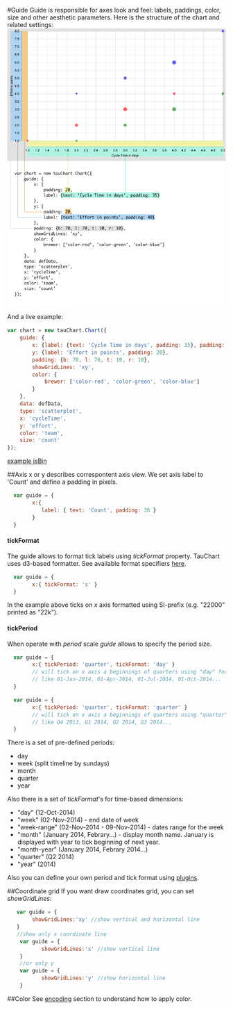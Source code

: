 #Guide
Guide is responsible for axes look and feel: labels, paddings, color, size and other aesthetic parameters. Here is the structure of the chart and related settings:
![guide](../images/guide.png)

And a live example:

```javascript
var chart = new tauChart.Chart({
    guide: {
        x: {label: {text: 'Cycle Time in days', padding: 35}, padding: 20},
        y: {label: 'Effort in points', padding: 20},
        padding: {b: 70, l: 70, t: 10, r: 10},
        showGridLines: 'xy',
        color: {
            brewer: ['color-red', 'color-green', 'color-blue']
        }
    },
    data: defData,
    type: 'scatterplot',
    x: 'cycleTime',
    y: 'effort',
    color: 'team',
    size: 'count'
});
```
[example jsBin](http://jsbin.com/focowi/1/embed?output&height=500px)

##Axis
x or y describes correspontent axis view. We set axis label to 'Count' and define a padding in pixels.
```javascript
  var guide = {
        x:{
           label: { text: 'Count', padding: 36 }
        }
  }
```

#### tickFormat

The guide allows to format tick labels using *tickFormat* property. TauChart uses d3-based formatter. See available format specifiers [here](https://github.com/mbostock/d3/wiki/Formatting#d3_format).

```javascript
  var guide = {
        x:{ tickFormat: 's' }
  }
```

In the example above ticks on *x* axis formatted using SI-prefix (e.g. "22000" printed as "22k").

#### tickPeriod

When operate with *period* scale *guide* allows to specify the period size.

```javascript
  var guide = {
        x:{ tickPeriod: 'quarter', tickFormat: 'day' }
        // will tick on x axis a beginnings of quarters using "day" format
        // like 01-Jan-2014, 01-Apr-2014, 01-Jul-2014, 01-Oct-2014...
  }
```

```javascript
  var guide = {
        x:{ tickPeriod: 'quarter', tickFormat: 'quarter' }
        // will tick on x axis a beginnings of quarters using "quarter" format
        // like Q4 2013, Q1 2014, Q2 2014, Q3 2014...
  }
```

There is a set of pre-defined periods:
- day
- week (split timeline by sundays)
- month
- quarter
- year

Also there is a set of *tickFormat*'s for time-based dimensions:
- "day" (12-Oct-2014)
- "week" (02-Nov-2014) - end date of week
- "week-range" (02-Nov-2014 - 09-Nov-2014) - dates range for the week
- "month" (January 2014, Febrary...) - display month name. January is displayed with year to tick beginning of next year.
- "month-year" (January 2014, Febrary 2014...)
- "quarter" (Q2 2014)
- "year" (2014)

Also you can define your own period and tick format using [plugins](../plugins/README.md).

##Coordinate grid
If you want draw coordinates grid, you can set *showGridLines*:
```javascript
   var guide = {
        showGridLines:'xy' //show vertical and horizontal line
   }
   //show only x coordinate line
    var guide = {
           showGridLines:'x' //show vertical line
    }
    //or only y
    var guide = {
           showGridLines:'y' //show horizontal line
    }
```

##Color
See [encoding](../advanced/encoding.md#custom-colors-for-encoding-color-value) section to understand how to apply color.
